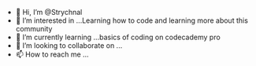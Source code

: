 - 👋 Hi, I’m @Strychnal
- 👀 I’m interested in ...Learning how to code and learning more about this community
- 🌱 I’m currently learning ...basics of coding on codecademy pro
- 💞️ I’m looking to collaborate on ...
- 📫 How to reach me ...

<!---
Strychnal/Strychnal is a ✨ special ✨ repository because its `README.md` (this file) appears on your GitHub profile.
You can click the Preview link to take a look at your changes.
--->
